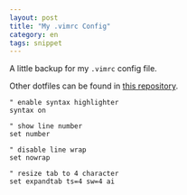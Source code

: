 ```yaml
---
layout: post
title: "My .vimrc Config"
category: en
tags: snippet
---
```

A little backup for my `.vimrc` config file.

Other dotfiles can be found in [this repository](https://github.com/zackad/dotfiles).

```vim
" enable syntax highlighter
syntax on

" show line number
set number

" disable line wrap
set nowrap

" resize tab to 4 character
set expandtab ts=4 sw=4 ai
```
